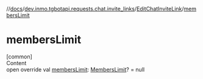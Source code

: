 //[docs](../../../index.md)/[dev.inmo.tgbotapi.requests.chat.invite_links](../index.md)/[EditChatInviteLink](index.md)/[membersLimit](members-limit.md)



# membersLimit  
[common]  
Content  
open override val [membersLimit](members-limit.md): [MembersLimit](../../dev.inmo.tgbotapi.types/index.md#%5Bdev.inmo.tgbotapi.types%2FMembersLimit%2F%2F%2FPointingToDeclaration%2F%5D%2FClasslikes%2F625018081)? = null  



